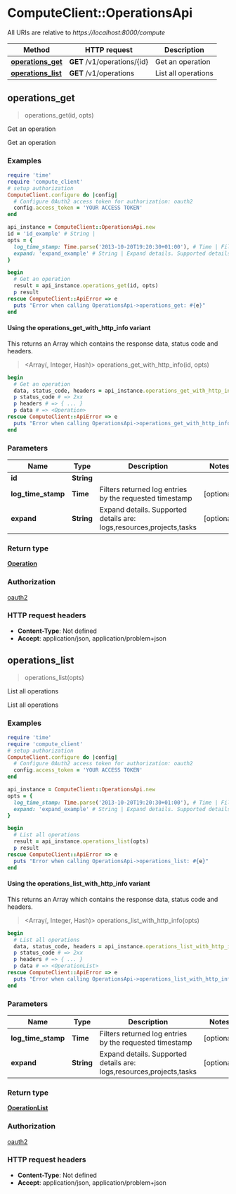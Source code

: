 # ComputeClient::OperationsApi

All URIs are relative to *https://localhost:8000/compute*

| Method | HTTP request | Description |
| ------ | ------------ | ----------- |
| [**operations_get**](OperationsApi.md#operations_get) | **GET** /v1/operations/{id} | Get an operation |
| [**operations_list**](OperationsApi.md#operations_list) | **GET** /v1/operations | List all operations |


## operations_get

> <Operation> operations_get(id, opts)

Get an operation

Get an operation

### Examples

```ruby
require 'time'
require 'compute_client'
# setup authorization
ComputeClient.configure do |config|
  # Configure OAuth2 access token for authorization: oauth2
  config.access_token = 'YOUR ACCESS TOKEN'
end

api_instance = ComputeClient::OperationsApi.new
id = 'id_example' # String | 
opts = {
  log_time_stamp: Time.parse('2013-10-20T19:20:30+01:00'), # Time | Filters returned log entries by the requested timestamp
  expand: 'expand_example' # String | Expand details. Supported details are: logs,resources,projects,tasks
}

begin
  # Get an operation
  result = api_instance.operations_get(id, opts)
  p result
rescue ComputeClient::ApiError => e
  puts "Error when calling OperationsApi->operations_get: #{e}"
end
```

#### Using the operations_get_with_http_info variant

This returns an Array which contains the response data, status code and headers.

> <Array(<Operation>, Integer, Hash)> operations_get_with_http_info(id, opts)

```ruby
begin
  # Get an operation
  data, status_code, headers = api_instance.operations_get_with_http_info(id, opts)
  p status_code # => 2xx
  p headers # => { ... }
  p data # => <Operation>
rescue ComputeClient::ApiError => e
  puts "Error when calling OperationsApi->operations_get_with_http_info: #{e}"
end
```

### Parameters

| Name | Type | Description | Notes |
| ---- | ---- | ----------- | ----- |
| **id** | **String** |  |  |
| **log_time_stamp** | **Time** | Filters returned log entries by the requested timestamp | [optional] |
| **expand** | **String** | Expand details. Supported details are: logs,resources,projects,tasks | [optional] |

### Return type

[**Operation**](Operation.md)

### Authorization

[oauth2](../README.md#oauth2)

### HTTP request headers

- **Content-Type**: Not defined
- **Accept**: application/json, application/problem+json


## operations_list

> <OperationList> operations_list(opts)

List all operations

List all operations

### Examples

```ruby
require 'time'
require 'compute_client'
# setup authorization
ComputeClient.configure do |config|
  # Configure OAuth2 access token for authorization: oauth2
  config.access_token = 'YOUR ACCESS TOKEN'
end

api_instance = ComputeClient::OperationsApi.new
opts = {
  log_time_stamp: Time.parse('2013-10-20T19:20:30+01:00'), # Time | Filters returned log entries by the requested timestamp
  expand: 'expand_example' # String | Expand details. Supported details are: logs,resources,projects,tasks
}

begin
  # List all operations
  result = api_instance.operations_list(opts)
  p result
rescue ComputeClient::ApiError => e
  puts "Error when calling OperationsApi->operations_list: #{e}"
end
```

#### Using the operations_list_with_http_info variant

This returns an Array which contains the response data, status code and headers.

> <Array(<OperationList>, Integer, Hash)> operations_list_with_http_info(opts)

```ruby
begin
  # List all operations
  data, status_code, headers = api_instance.operations_list_with_http_info(opts)
  p status_code # => 2xx
  p headers # => { ... }
  p data # => <OperationList>
rescue ComputeClient::ApiError => e
  puts "Error when calling OperationsApi->operations_list_with_http_info: #{e}"
end
```

### Parameters

| Name | Type | Description | Notes |
| ---- | ---- | ----------- | ----- |
| **log_time_stamp** | **Time** | Filters returned log entries by the requested timestamp | [optional] |
| **expand** | **String** | Expand details. Supported details are: logs,resources,projects,tasks | [optional] |

### Return type

[**OperationList**](OperationList.md)

### Authorization

[oauth2](../README.md#oauth2)

### HTTP request headers

- **Content-Type**: Not defined
- **Accept**: application/json, application/problem+json

